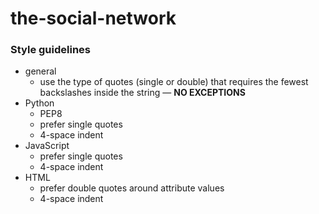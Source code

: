 the-social-network
==================


### Style guidelines

- general
  - use the type of quotes (single or double) that requires the fewest backslashes inside the string — **NO EXCEPTIONS**
- Python
  - PEP8
  - prefer single quotes
  - 4-space indent
- JavaScript
  - prefer single quotes
  - 4-space indent
- HTML
  - prefer double quotes around attribute values
  - 4-space indent
